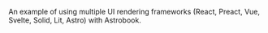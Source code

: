 An example of using multiple UI rendering frameworks (React, Preact, Vue, Svelte, Solid, Lit, Astro) with Astrobook.
